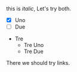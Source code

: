 
this is *italic*, Let's try both.
- [x] Uno  
- [ ] Due 
- Tre
    - Tre Uno  
    - Tre Due

There we should try links.
